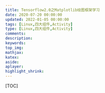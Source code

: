 ```yaml
---
title: Tensorflow2.0之Matplotlib绘图框架学习
date: 2020-07-20 00:00:00
updated: 2022-01-05 00:00:00
tags: [Linux,四大组件,Activity]
type: [Linux,四大组件,Activity]
comments:  
description: 
keywords:  
top_img:
mathjax:
katex:
aside:
aplayer:
highlight_shrink:
---
```


[TOC]
